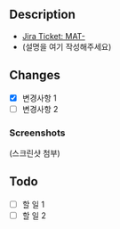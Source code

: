 ## Description

- [Jira Ticket: MAT-](https://match-day.atlassian.net/browse/MAT-)
- (설명을 여기 작성해주세요)

## Changes

- [x] 변경사항 1
- [ ] 변경사항 2

### Screenshots

(스크린샷 첨부)

## Todo

- [ ] 할 일 1
- [ ] 할 일 2
